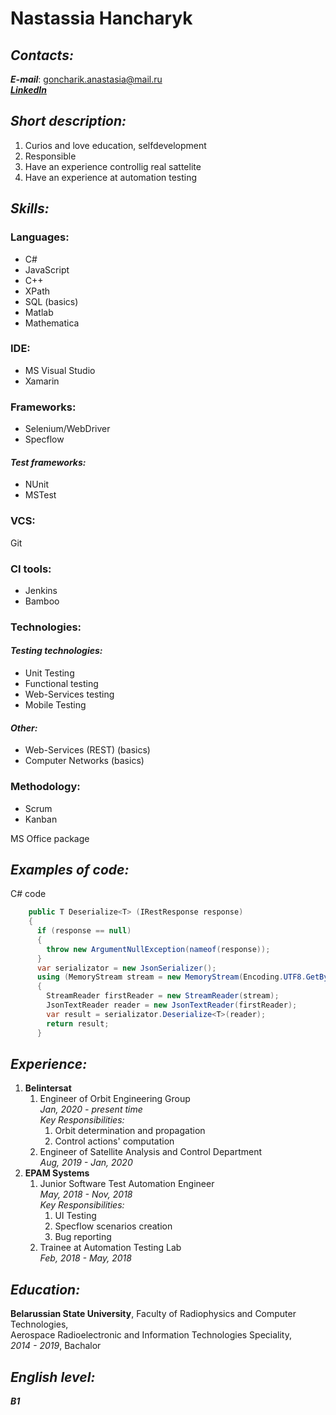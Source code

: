# **Nastassia Hancharyk**

## _**Contacts:**_  
**_E-mail_**: goncharik.anastasia@mail.ru  
[**_LinkedIn_**](https://www.linkedin.com/in/nastassia-hancharyk-368ba6173/)

## _**Short description:**_
1. Curios and love education, selfdevelopment
2. Responsible
3. Have an experience controllig real sattelite
4. Have an experience at automation testing

## _**Skills:**_

### **Languages:**
* C#
* JavaScript
* C++
* XPath
* SQL (basics)
* Matlab
* Mathematica

### **IDE:**
* MS Visual Studio
* Xamarin

### **Frameworks:**
* Selenium/WebDriver
* Specflow
#### _Test frameworks:_
* NUnit
* MSTest

### **VCS:**
Git

### **CI tools:**
* Jenkins
* Bamboo

### **Technologies:**
#### _Testing technologies:_
* Unit Testing
* Functional testing
* Web-Services testing
* Mobile Testing
#### _Other:_
* Web-Services (REST) (basics)
* Computer Networks (basics)

### **Methodology:**
* Scrum
* Kanban

MS Office package

## _**Examples of code:**_
C# code
```C#
    public T Deserialize<T> (IRestResponse response)
    {
      if (response == null)
      {
        throw new ArgumentNullException(nameof(response));
      }
      var serializator = new JsonSerializer();
      using (MemoryStream stream = new MemoryStream(Encoding.UTF8.GetBytes(response.Content)))
      {
        StreamReader firstReader = new StreamReader(stream);
        JsonTextReader reader = new JsonTextReader(firstReader);
        var result = serializator.Deserialize<T>(reader);
        return result;
      }
```

## _**Experience:**_
1. **Belintersat**
   1. Engineer of Orbit Engineering Group  
      *Jan, 2020 - present time*  
      _*Key Responsibilities:*_
      1. Orbit determination and propagation
      2. Control actions' computation
   2. Engineer of Satellite Analysis and Control Department  
      *Aug, 2019 - Jan, 2020*  
2. **EPAM Systems**
   1. Junior Software Test Automation Engineer  
      *May, 2018 - Nov, 2018*  
       _*Key Responsibilities:*_
      1. UI Testing
      2. Specflow scenarios creation
      3. Bug reporting
   2. Trainee at Automation Testing Lab  
      *Feb, 2018 - May, 2018*
       

## _**Education:**_
**Belarussian State University**, Faculty of Radiophysics and Computer Technologies,  
Aerospace Radioelectronic and Information Technologies Speciality,  
*2014 - 2019*, Bachalor

## _**English level:**_  
   ***B1***

